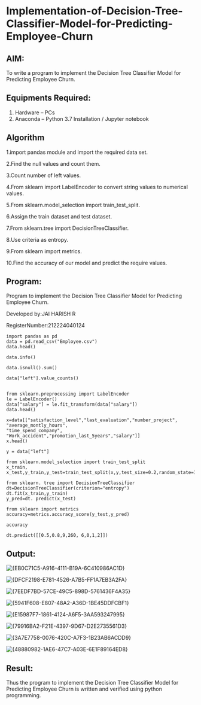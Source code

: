 # Implementation-of-Decision-Tree-Classifier-Model-for-Predicting-Employee-Churn

## AIM:
To write a program to implement the Decision Tree Classifier Model for Predicting Employee Churn.

## Equipments Required:
1. Hardware – PCs
2. Anaconda – Python 3.7 Installation / Jupyter notebook

## Algorithm
1.import pandas module and import the required data set.

2.Find the null values and count them.

3.Count number of left values.

4.From sklearn import LabelEncoder to convert string values to numerical values.

5.From sklearn.model_selection import train_test_split.

6.Assign the train dataset and test dataset.

7.From sklearn.tree import DecisionTreeClassifier.

8.Use criteria as entropy.

9.From sklearn import metrics.

10.Find the accuracy of our model and predict the require values.

## Program:

Program to implement the Decision Tree Classifier Model for Predicting Employee Churn.

Developed by:JAI HARISH R 

RegisterNumber:212224040124  

```
import pandas as pd
data = pd.read_csv("Employee.csv")
data.head()

data.info()

data.isnull().sum()

data["left"].value_counts()


from sklearn.preprocessing import LabelEncoder
le = LabelEncoder()
data["salary"] = le.fit_transform(data["salary"])
data.head()

x=data[["satisfaction_level","last_evaluation","number_project", "average_montly_hours",
"time_spend_company", "Work_accident","promotion_last_5years","salary"]]
x.head()

y = data["left"]

from sklearn.model_selection import train_test_split
x_train, x_test,y_train,y_test=train_test_split(x,y,test_size=0.2,random_state=100)

from sklearn. tree import DecisionTreeClassifier
dt=DecisionTreeClassifier(criterion="entropy")
dt.fit(x_train,y_train)
y_pred=dt. predict(x_test)

from sklearn import metrics
accuracy=metrics.accuracy_score(y_test,y_pred)

accuracy

dt.predict([[0.5,0.8,9,260, 6,0,1,2]])

```
## Output:

![{EB0C71C5-A916-4111-B19A-6C410986AC1D}](https://github.com/user-attachments/assets/7ca57902-b2a2-4ff7-863f-7c1f79b7db9a)


![{DFCF2198-E781-4526-A7B5-FF1A7EB3A2FA}](https://github.com/user-attachments/assets/a048a04b-2ad6-4620-a497-051254eb857a)


![{7EEDF7BD-57CE-49C5-898D-5761436F4A35}](https://github.com/user-attachments/assets/11fd07a2-524a-4458-b432-1f55c246e2b3)


![{5941F608-E807-48A2-A36D-1BE45DDFCBF1}](https://github.com/user-attachments/assets/4761a29e-5ddc-4e0e-b2f9-5d17e9e20b47)

![{E15987F7-1861-4124-A6F5-3AA593247995}](https://github.com/user-attachments/assets/1af4e6aa-f3b1-4443-9f51-e7328765d2ce)

![{79916BA2-F21E-4397-9D67-D2E2735561D3}](https://github.com/user-attachments/assets/375e3eab-1628-4054-8ad1-f13893da0880)

![{3A7E7758-0076-420C-A7F3-1B23AB6ACDD9}](https://github.com/user-attachments/assets/f2829566-0121-4c0c-8c0e-63e5a5a4d37b)

![{48880982-1AE6-47C7-A03E-6E1F89164ED8}](https://github.com/user-attachments/assets/c1fedf2d-2bf1-4ce9-860c-f592bba38b5c)


## Result:
Thus the program to implement the Decision Tree Classifier Model for Predicting Employee Churn is written and verified using python programming.

